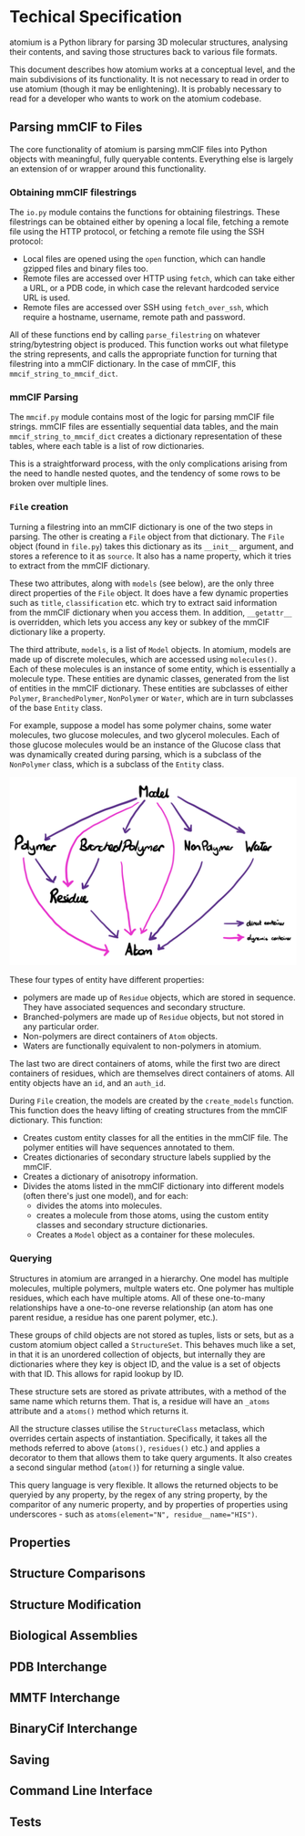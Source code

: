 # Techical Specification

atomium is a Python library for parsing 3D molecular structures, analysing their contents, and saving those structures back to various file formats.

This document describes how atomium works at a conceptual level, and the main subdivisions of its functionality. It is not necessary to read in order to use atomium (though it may be enlightening). It is probably necessary to read for a developer who wants to work on the atomium codebase.

## Parsing mmCIF to Files

The core functionality of atomium is parsing mmCIF files into Python objects with meaningful, fully queryable contents. Everything else is largely an extension of or wrapper around this functionality.

### Obtaining mmCIF filestrings

The `io.py` module contains the functions for obtaining filestrings. These filestrings can be obtained either by opening a local file, fetching a remote file using the HTTP protocol, or fetching a remote file using the SSH protocol:

- Local files are opened using the `open` function, which can handle gzipped files and binary files too.
- Remote files are accessed over HTTP using `fetch`, which can take either a URL, or a PDB code, in which case the relevant hardcoded service URL is used.
- Remote files are accessed over SSH using `fetch_over_ssh`, which require a hostname, username, remote path and password.

All of these functions end by calling `parse_filestring` on whatever string/bytestring object is produced. This function works out what filetype the string represents, and calls the appropriate function for turning that filestring into a mmCIF dictionary. In the case of mmCIF, this `mmcif_string_to_mmcif_dict`.

### mmCIF Parsing

The `mmcif.py` module contains most of the logic for parsing mmCIF file strings. mmCIF files are essentially sequential data tables, and the main `mmcif_string_to_mmcif_dict` creates a dictionary representation of these tables, where each table is a list of row dictionaries.

This is a straightforward process, with the only complications arising from the need to handle nested quotes, and the tendency of some rows to be broken over multiple lines.

### `File` creation

Turning a filestring into an mmCIF dictionary is one of the two steps in parsing. The other is creating a `File` object from that dictionary. The `File` object (found in `file.py`) takes this dictionary as its `__init__` argument, and stores a reference to it as `source`. It also has a name property, which it tries to extract from the mmCIF dictionary.

These two attributes, along with `models` (see below), are the only three direct properties of the `File` object. It does have a few dynamic properties such as `title`, `classification` etc. which try to extract said information from the mmCIF dictionary when you access them. In addition, `__getattr__` is overridden, which lets you access any key or subkey of the mmCIF dictionary like a property.

The third attribute, `models`, is a list of `Model` objects. In atomium, models are made up of discrete molecules, which are accessed using `molecules()`. Each of these molecules is an instance of some entity, which is essentially a molecule type. These entities are dynamic classes, generated from the list of entities in the mmCIF dictionary. These entities are subclasses of either `Polymer`, `BranchedPolymer`, `NonPolymer` or `Water`, which are in turn subclasses of the base `Entity` class.

For example, suppose a model has some polymer chains, some water molecules, two glucose molecules, and two glycerol molecules. Each of those glucose molecules would be an instance of the Glucose class that was dynamically created during parsing, which is a subclass of the `NonPolymer` class, which is a subclass of the `Entity` class.

![relationships](relationships.jpg)

 These four types of entity have different properties:

- polymers are made up of `Residue` objects, which are stored in sequence. They have associated sequences and secondary structure.
- Branched-polymers are made up of `Residue` objects, but not stored in any particular order.
- Non-polymers are direct containers of `Atom` objects.
- Waters are functionally equivalent to non-polymers in atomium.

The last two are direct containers of atoms, while the first two are direct containers of residues, which are themselves direct containers of atoms. All entity objects have an `id`, and an `auth_id`.

During `File` creation, the models are created by the `create_models` function. This function does the heavy lifting of creating structures from the mmCIF dictionary. This function:

- Creates custom entity classes for all the entities in the mmCIF file. The polymer entities will have sequences annotated to them.
- Creates dictionaries of secondary structure labels supplied by the mmCIF.
- Creates a dictionary of anisotropy information.
- Divides the atoms listed in the mmCIF dictionary into different models (often there's just one model), and for each:
  - divides the atoms into molecules.
  - creates a molecule from those atoms, using the custom entity classes and secondary structure dictionaries.
  - Creates a `Model` object as a container for these molecules.

### Querying

Structures in atomium are arranged in a hierarchy. One model has multiple molecules, multiple polymers, multple waters etc. One polymer has multiple residues, which each have multiple atoms. All of these one-to-many relationships have a one-to-one reverse relationship (an atom has one parent residue, a residue has one parent polymer, etc.).

These groups of child objects are not stored as tuples, lists or sets, but as a custom atomium object called a `StructureSet`. This behaves much like a set, in that it is an unordered collection of objects, but internally they are dictionaries where they key is object ID, and the value is a set of objects with that ID. This allows for rapid lookup by ID.

These structure sets are stored as private attributes, with a method of the same name which returns them. That is, a residue will have an `_atoms` attribute and a `atoms()` method which returns it.

All the structure classes utilise the `StructureClass` metaclass, which overrides certain aspects of instantiation. Specifically, it takes all the methods referred to above (`atoms()`, `residues()` etc.) and applies a decorator to them that allows them to take query arguments. It also creates a second singular method (`atom()`) for returning a single value.

This query language is very flexible. It allows the returned objects to be queryied by any property, by the regex of any string property, by the comparitor of any numeric property, and by properties of properties using underscores - such as `atoms(element="N", residue__name="HIS")`.

## Properties

## Structure Comparisons

## Structure Modification

## Biological Assemblies

## PDB Interchange

## MMTF Interchange

## BinaryCif Interchange

## Saving

## Command Line Interface

## Tests
